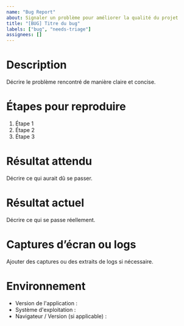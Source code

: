 ```yaml
---
name: "Bug Report"
about: Signaler un problème pour améliorer la qualité du projet
title: "[BUG] Titre du bug"
labels: ["bug", "needs-triage"]
assignees: []
---
```


# Description
Décrire le problème rencontré de manière claire et concise.

# Étapes pour reproduire
1. Étape 1
2. Étape 2
3. Étape 3

# Résultat attendu
Décrire ce qui aurait dû se passer.

# Résultat actuel
Décrire ce qui se passe réellement.

# Captures d’écran ou logs
Ajouter des captures ou des extraits de logs si nécessaire.

# Environnement
- Version de l'application :
- Système d'exploitation :
- Navigateur / Version (si applicable) :